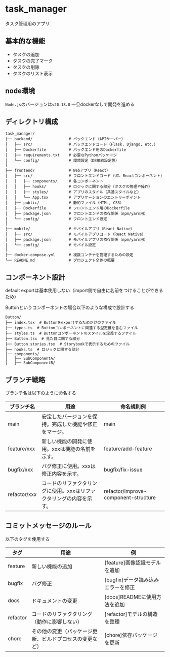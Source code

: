 # task_manager
タスク管理用のアプリ

## 基本的な機能
- タスクの追加
- タスクの完了マーク
- タスクの削除
- タスクのリスト表示

## node環境
`Node.js`のバージョンは`v20.18.0`
一旦dockerなしで開発を進める


## ディレクトリ構成

```
task_manager/
├── backend/                # バックエンド（APIサーバー）
│   ├── src/                # バックエンドコード（Flask, Django, etc.）
│   ├── Dockerfile          # バックエンド用のDockerfile
│   ├── requirements.txt    # 必要なPythonパッケージ
│   └── config/             # 環境設定（DB接続設定等）
│
├── frontend/               # Webアプリ（React）
│   ├── src/                # フロントエンドコード（UI、Reactコンポーネント）
│   │   ├── components/     # 各コンポーネント
│   │   ├── hooks/          # ロジックに関する部分（タスクの管理や操作）
│   │   ├── styles/         # アプリのスタイル（共通スタイルなど）
│   │   └── App.tsx         # アプリケーションのエントリーポイント
│   ├── public/             # 静的ファイル（HTML, CSS）
│   ├── Dockerfile          # フロントエンド用のDockerfile
│   ├── package.json        # フロントエンドの依存関係（npm/yarn用）
│   └── config/             # フロントエンド設定
│
├── mobile/                 # モバイルアプリ（React Native）
│   ├── src/                # モバイルアプリコード（React Native）
│   ├── package.json        # モバイルアプリの依存関係（npm/yarn用）
│   └── config/             # モバイル設定
│
├── docker-compose.yml      # 複数コンテナを管理するための設定
└── README.md               # プロジェクト全体の概要
```

## コンポーネント設計
default exportは基本使用しない（import側で自由に名前をつけることができるため）

Buttonというコンポーネントの場合以下のような構成で設計する

```
Button/
├── index.tsx  # Buttonをexportするためだけのファイル
├── types.ts  # Buttonコンポーネントに関連する型定義を含むファイル
├── styles.ts  # Buttonコンポーネントのスタイルを定義するファイル
├── Button.tsx  # 見た目に関する部分
├── Button.stories.tsx  # Storybookで表示するためのファイル
├── hooks.ts  # ロジックに関する部分
|── components/
│   ├── SubComponentA/
│   ├── SubComponentB/
```


## ブランチ戦略
ブランチ名は以下のように命名する

| ブランチ名 | 用途 | 命名規則例 |
|------------------|----------------------------------------------------------------------|---------------------|
| main | 安定したバージョンを保持。完成した機能や修正をマージ。 | main |
| feature/xxx | 新しい機能の開発に使用。xxxは機能の名前を示す。 | feature/add-feature |
| bugfix/xxx | バグ修正に使用。xxxは修正内容を示す。 | bugfix/fix-issue |
| refactor/xxx | コードのリファクタリングに使用。xxxはリファクタリングの内容を示す。 | refactor/improve-component-structure |

## コミットメッセージのルール
以下のタグを使用する

| タグ | 用途 | 例 |
|--------|----------------------------------|------------------------------------|
| feature | 新しい機能の追加 | [feature]画像認識モデルを追加 |
| bugfix | バグ修正 | [bugfix]データ読み込みエラーを修正 |
| docs | ドキュメントの変更 | [docs]READMEに使用方法を追加 |
| refactor | コードのリファクタリング（動作に影響しない） | [refactor]モデルの構造を整理 |
| chore | その他の変更（パッケージ更新、ビルドプロセスの変更など） | [chore]依存パッケージを更新 |
